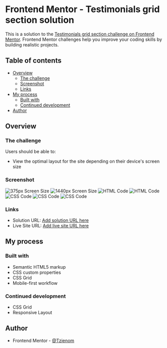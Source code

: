 # Frontend Mentor - Testimonials grid section solution

This is a solution to the [Testimonials grid section challenge on Frontend Mentor](https://www.frontendmentor.io/challenges/testimonials-grid-section-Nnw6J7Un7). Frontend Mentor challenges help you improve your coding skills by building realistic projects. 

## Table of contents

- [Overview](#overview)
  - [The challenge](#the-challenge)
  - [Screenshot](#screenshot)
  - [Links](#links)
- [My process](#my-process)
  - [Built with](#built-with)
  - [Continued development](#continued-development)
- [Author](#author)


## Overview

### The challenge

Users should be able to:

- View the optimal layout for the site depending on their device's screen size

### Screenshot

![375px Screen Size](./screenshots/375px.png)
![1440px Screen Size](./screenshots/1440px.png)
![HTML Code](./screenshots/html.png)
![HTML Code](./screenshots/html2.png)
![CSS Code](./screenshots/css.png)
![CSS Code](./screenshots/css2.png)
![CSS Code](./screenshots/css3.png)



### Links

- Solution URL: [Add solution URL here](https://your-solution-url.com)
- Live Site URL: [Add live site URL here](https://your-live-site-url.com)



## My process

### Built with

- Semantic HTML5 markup
- CSS custom properties
- CSS Grid
- Mobile-first workflow



### Continued development

- CSS Grid
- Responsive Layout


## Author
- Frontend Mentor - [@Tzienom](https://www.frontendmentor.io/profile/Tzienom)